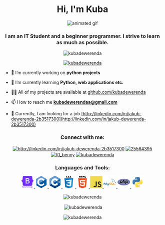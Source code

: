 <h1 align="center">Hi, I'm Kuba</h1>

<p align="center">
    <img src="https://github.com/kubadewerenda/kubadewerenda/assets/157903844/c6e21710-aa1e-467f-b09c-8fa7be9b407a" width="250" height="250" alt="animated gif">
</p>

<h3 align="center">I am an IT Student and a beginner programmer. I strive to learn as much as possible.</h3>

<p align="center"> <img src="https://komarev.com/ghpvc/?username=kubadewerenda&label=Profile%20views&color=0e75b6&style=flat" alt="kubadewerenda" /> </p>

<p align="center"> <a href="https://github.com/ryo-ma/github-profile-trophy"><img src="https://github-profile-trophy.vercel.app/?username=kubadewerenda" alt="kubadewerenda" /></a> </p>

- 🔭 I’m currently working on **python projects**

- 🌱 I’m currently learning **Python, web applications etc.**

- 👨‍💻 All of my projects are available at [github.com/kubadewerenda](github.com/kubadewerenda)

- 📫 How to reach me **kubadewerendaa@gmail.com**

- 📄 Currently, I am looking for a job [http://linkedin.com/in/jakub-dewerenda-2b3517300](http://linkedin.com/in/jakub-dewerenda-2b3517300)

<h3 align="center">Connect with me:</h3>
<p align="center">
<a href="https://linkedin.com/in/jakub-dewerenda-2b3517300" target="blank"><img align="center" src="https://raw.githubusercontent.com/rahuldkjain/github-profile-readme-generator/master/src/images/icons/Social/linked-in-alt.svg" alt="http://linkedin.com/in/jakub-dewerenda-2b3517300" height="30" width="40" /></a>
<a href="https://stackoverflow.com/users/25564395" target="blank"><img align="center" src="https://raw.githubusercontent.com/rahuldkjain/github-profile-readme-generator/master/src/images/icons/Social/stack-overflow.svg" alt="25564395" height="30" width="40" /></a>
<a href="https://instagram.com/t0_benny" target="blank"><img align="center" src="https://raw.githubusercontent.com/rahuldkjain/github-profile-readme-generator/master/src/images/icons/Social/instagram.svg" alt="t0_benny" height="30" width="40" /></a>
<a href="https://www.facebook.com/profile.php?id=100004832354893" target="blank"><img align="center" src="https://raw.githubusercontent.com/rahuldkjain/github-profile-readme-generator/master/src/images/icons/Social/facebook.svg" alt="kubadewerenda" height="30" width="40" /></a>
</p>

<h3 align="center">Languages and Tools:</h3>
<p align="center"> <a href="https://getbootstrap.com" target="_blank" rel="noreferrer"> <img src="https://raw.githubusercontent.com/devicons/devicon/master/icons/bootstrap/bootstrap-plain-wordmark.svg" alt="bootstrap" width="40" height="40"/> </a> <a href="https://www.cprogramming.com/" target="_blank" rel="noreferrer"> <img src="https://raw.githubusercontent.com/devicons/devicon/master/icons/c/c-original.svg" alt="c" width="40" height="40"/> </a> <a href="https://www.w3schools.com/cpp/" target="_blank" rel="noreferrer"> <img src="https://raw.githubusercontent.com/devicons/devicon/master/icons/cplusplus/cplusplus-original.svg" alt="cplusplus" width="40" height="40"/> </a> <a href="https://www.w3schools.com/css/" target="_blank" rel="noreferrer"> <img src="https://raw.githubusercontent.com/devicons/devicon/master/icons/css3/css3-original-wordmark.svg" alt="css3" width="40" height="40"/> </a> <a href="https://www.w3.org/html/" target="_blank" rel="noreferrer"> <img src="https://raw.githubusercontent.com/devicons/devicon/master/icons/html5/html5-original-wordmark.svg" alt="html5" width="40" height="40"/> </a> <a href="https://developer.mozilla.org/en-US/docs/Web/JavaScript" target="_blank" rel="noreferrer"> <img src="https://raw.githubusercontent.com/devicons/devicon/master/icons/javascript/javascript-original.svg" alt="javascript" width="40" height="40"/> </a> <a href="https://www.mysql.com/" target="_blank" rel="noreferrer"> <img src="https://raw.githubusercontent.com/devicons/devicon/master/icons/mysql/mysql-original-wordmark.svg" alt="mysql" width="40" height="40"/> </a> <a href="https://www.php.net" target="_blank" rel="noreferrer"> <img src="https://raw.githubusercontent.com/devicons/devicon/master/icons/php/php-original.svg" alt="php" width="40" height="40"/> </a> <a href="https://www.python.org" target="_blank" rel="noreferrer"> <img src="https://raw.githubusercontent.com/devicons/devicon/master/icons/python/python-original.svg" alt="python" width="40" height="40"/> </a> </p>

<p align="center"><img align="center" src="https://github-readme-stats.vercel.app/api/top-langs?username=kubadewerenda&show_icons=true&locale=en&layout=compact" alt="kubadewerenda" /></p>

<p align="center">&nbsp;<img align="center" src="https://github-readme-stats.vercel.app/api?username=kubadewerenda&show_icons=true&locale=en" alt="kubadewerenda" /></p>

<p align="center"><img align="center" src="https://github-readme-streak-stats.herokuapp.com/?user=kubadewerenda&" alt="kubadewerenda" /></p>
